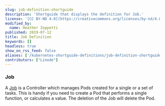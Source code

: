 ```yaml
---
slug: job-definition-shortguide
description: 'Shortguide that displays the definition for Job.'
license: '[CC BY-ND 4.0](https://creativecommons.org/licenses/by-nd/4.0)'
modified_by:
  name: Heather Zoppetti
published: 2019-07-12
title: Job Definition
keywords: []
headless: true
show_on_rss_feed: false
aliases: ['/kubernetes-shortguide-definitions/job-definition-shortguide/']
contributors: ["Linode"]
---
```


### Job

A [Job](https://kubernetes.io/docs/concepts/workloads/controllers/jobs-run-to-completion/) is a Controller which manages Pods created for a single or a set of tasks. This is handy if you need to create a Pod that performs a single function, or calculates a value. The deletion of the Job will delete the Pod.
